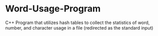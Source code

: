 # Word-Usage-Program
C++ Program that utilizes hash tables to collect the statistics of word, number, and character usage in a file (redirected as the standard input)
